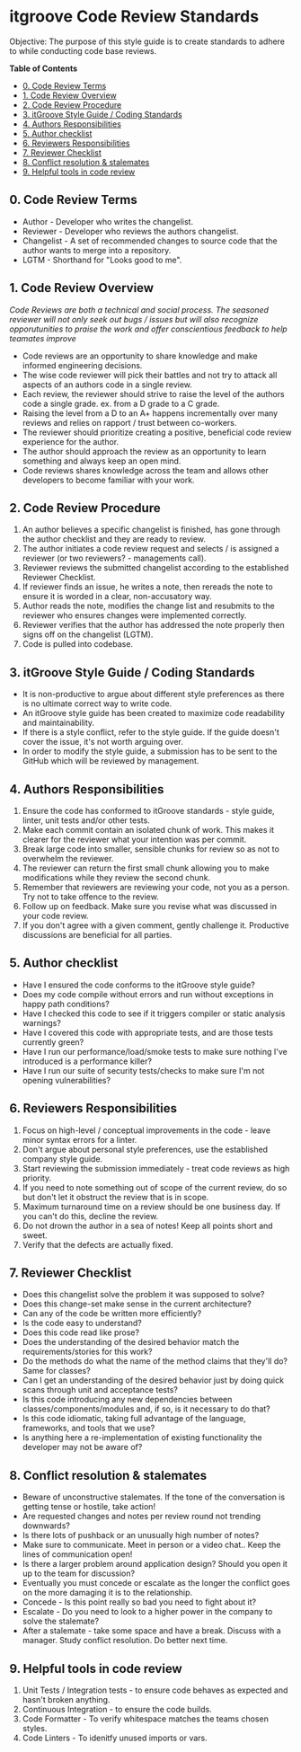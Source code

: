 # itgroove Code Review Standards

Objective: The purpose of this style guide is to create standards to adhere to while conducting code base reviews. 

<!-- START doctoc generated TOC please keep comment here to allow auto update -->
<!-- DON'T EDIT THIS SECTION, INSTEAD RE-RUN doctoc TO UPDATE -->
**Table of Contents**  

- [0. Code Review Terms](#0-code-review-terms)
- [1. Code Review Overview](#1-code-review-overview)
- [2. Code Review Procedure](#2-code-review-procedure)
- [3. itGroove Style Guide / Coding Standards](#3-itgroove-style-guide--coding-standards)
- [4. Authors Responsibilities](#4-authors-responsibilities)
- [5. Author checklist](#5-author-checklist)
- [6. Reviewers Responsibilities](#6-reviewers-responsibilities)
- [7. Reviewer Checklist](#7-reviewer-checklist)
- [8. Conflict resolution & stalemates](#8-conflict-resolution--stalemates)
- [9. Helpful tools in code review](#9-helpful-tools-in-code-review)

<!-- END doctoc generated TOC please keep comment here to allow auto update -->


<!-- Table of contents -->

## 0. Code Review Terms  
* Author - Developer who writes the changelist.
* Reviewer - Developer who reviews the authors changelist.
* Changelist - A set of recommended changes to source code that the author wants to merge into a repository.
* LGTM - Shorthand for "Looks good to me".

## 1. Code Review Overview

*Code Reviews are both a technical and social process. The seasoned reviewer will not only seek out bugs / issues but will also recognize opporutunities to praise the work and offer conscientious feedback to help teamates improve*

* Code reviews are an opportunity to share knowledge and make informed engineering decisions.
* The wise code reviewer will pick their battles and not try to attack all aspects of an authors code in a single review. 
* Each review, the reviewer should strive to raise the level of the authors code a single grade. ex. from a D grade to a C grade. 
* Raising the level from a D to an A+ happens incrementally over many reviews and relies on rapport / trust between co-workers.  
* The reviewer should prioritize creating a positive, beneficial code review experience for the author.
* The author should approach the review as an opportunity to learn something and always keep an open mind.  
* Code reviews shares knowledge across the team and allows other developers to become familiar with your work. 

## 2. Code Review Procedure

1. An author believes a specific changelist is finished, has gone through the author checklist and they are ready to review. 
2. The author initiates a code review request and selects / is assigned a reviewer (or two reviewers? - managements call). 
3. Reviewer reviews the submitted changelist according to the established Reviewer Checklist.
4. If reviewer finds an issue, he writes a note, then rereads the note to ensure it is worded in a clear, non-accusatory way.  
5. Author reads the note, modifies the change list and resubmits to the reviewer who ensures changes were implemented correctly.
6. Reviewer verifies that the author has addressed the note properly then signs off on the changelist (LGTM).  
7. Code is pulled into codebase.

## 3. itGroove Style Guide / Coding Standards

* It is non-productive to argue about different style preferences as there is no ultimate correct way to write code. 
* An itGroove style guide has been created to maximize code readability and maintainability.
* If there is a style conflict, refer to the style guide. If the guide doesn't cover the issue, it's not worth arguing over. 
* In order to modify the style guide, a submission has to be sent to the GitHub which will be reviewed by management. 

## 4. Authors Responsibilities

1. Ensure the code has conformed to itGroove standards - style guide, linter, unit tests and/or other tests.
2. Make each commit contain an isolated chunk of work. This makes it clearer for the reviewer what your intention was per commit.  
3. Break large code into smaller, sensible chunks for review so as not to overwhelm the reviewer.  
4. The reviewer can return the first small chunk allowing you to make modifications while they review the second chunk. 
5. Remember that reviewers are reviewing your code, not you as a person. Try not to take offence to the review. 
6. Follow up on feedback. Make sure you revise what was discussed in your code review.
7. If you don't agree with a given comment, gently challenge it. Productive discussions are beneficial for all parties.  

## 5. Author checklist

* Have I ensured the code conforms to the itGroove style guide? 
* Does my code compile without errors and run without exceptions in happy path conditions?
* Have I checked this code to see if it triggers compiler or static analysis warnings?
* Have I covered this code with appropriate tests, and are those tests currently green?
* Have I run our performance/load/smoke tests to make sure nothing I've introduced is a performance killer?
* Have I run our suite of security tests/checks to make sure I'm not opening vulnerabilities?

## 6. Reviewers Responsibilities

1. Focus on high-level / conceptual improvements in the code - leave minor syntax errors for a linter. 
2. Don't argue about personal style preferences, use the established company style guide.
3. Start reviewing the submission immediately - treat code reviews as high priority.
4. If you need to note something out of scope of the current review, do so but don't let it obstruct the review that is in scope. 
5. Maximum turnaround time on a review should be one business day. If you can't do this, decline the review. 
6. Do not drown the author in a sea of notes! Keep all points short and sweet. 
7. Verify that the defects are actually fixed. 

## 7. Reviewer Checklist

* Does this changelist solve the problem it was supposed to solve? 
* Does this change-set make sense in the current architecture?
* Can any of the code be written more efficiently?
* Is the code easy to understand?
* Does this code read like prose?
* Does the understanding of the desired behavior match the requirements/stories for this work?
* Do the methods do what the name of the method claims that they'll do? Same for classes?
* Can I get an understanding of the desired behavior just by doing quick scans through unit and acceptance tests?
* Is this code introducing any new dependencies between classes/components/modules and, if so, is it necessary to do that?
* Is this code idiomatic, taking full advantage of the language, frameworks, and tools that we use?
* Is anything here a re-implementation of existing functionality the developer may not be aware of?

## 8. Conflict resolution & stalemates

* Beware of unconstructive stalemates. If the tone of the conversation is getting tense or hostile, take action! 
* Are requested changes and notes per review round not trending downwards? 
* Is there lots of pushback or an unusually high number of notes? 
* Make sure to communicate. Meet in person or a video chat.. Keep the lines of communication open!
* Is there a larger problem around application design? Should you open it up to the team for discussion? 
* Eventually you must concede or escalate as the longer the conflict goes on the more damaging it is to the relationship.
* Concede - Is this point really so bad you need to fight about it? 
* Escalate - Do you need to look to a higher power in the company to solve the stalemate? 
* After a stalemate - take some space and have a break. Discuss with a manager. Study conflict resolution. Do better next time. 

## 9. Helpful tools in code review

1. Unit Tests / Integration tests - to ensure code behaves as expected and hasn't broken anything.
2. Continuous Integration - to ensure the code builds.
3. Code Formatter - To verify whitespace matches the teams chosen styles.
4. Code Linters - To idenitfy unused imports or vars.  